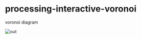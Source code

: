 # processing-interactive-voronoi

voronoi diagram

![out](https://user-images.githubusercontent.com/26881983/175886850-83b6d5c6-d529-4baa-b51d-6ca18e0293f9.gif)
